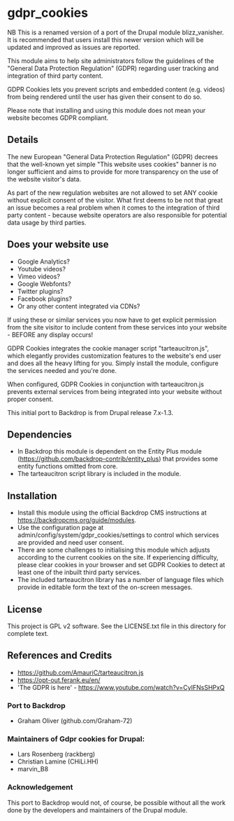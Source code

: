 # gdpr_cookies
NB This is a renamed version of a port of the Drupal module 
blizz_vanisher. It is recommended that users install this
newer version which will be updated and improved as issues are
reported.

This module aims to help site administrators follow the guidelines of 
the "General Data Protection Regulation" (GDPR) regarding user 
tracking and integration of third party content.

GDPR Cookies lets you prevent scripts and embedded content 
(e.g. videos) from being rendered until the user has given their
consent to do so.

Please note that installing and using this module does not mean your 
website becomes GDPR compliant.

## Details
The new European "General Data Protection Regulation" (GDPR) decrees 
that the well-known yet simple "This website uses cookies" banner is 
no longer sufficient and aims to provide for more transparency on the 
use of the website visitor's data.

As part of the new regulation websites are not allowed to set 
ANY cookie without explicit consent of the visitor. What first deems 
to be not that great an issue becomes a real problem when it comes to 
the integration of third party content - because website operators are 
also responsible for potential data usage by third parties.

## Does your website use
+ Google Analytics?
+ Youtube videos?
+ Vimeo videos?
+ Google Webfonts?
+ Twitter plugins?
+ Facebook plugins?
+ Or any other content integrated via CDNs?

If using these or similar services you now have to get explicit 
permission from the site visitor to include content from these 
services into your website - BEFORE any display occurs!

GDPR Cookies integrates the cookie manager script "tarteaucitron.js",
which elegantly provides customization features to the website's 
end user and does all the heavy lifting for you. Simply install 
the module, configure the services needed and you're done.

When configured, GDPR Cookies in conjunction with tarteaucitron.js 
prevents external services from being integrated into your website 
without proper consent.

This initial port to Backdrop is from Drupal release 7.x-1.3.

## Dependencies
+ In Backdrop this module is dependent on the Entity Plus module 
(https://github.com/backdrop-contrib/entity_plus) 
that provides some entity functions omitted from core. 
+ The tarteaucitron script library is included in the module.

## Installation
- Install this module using the official Backdrop CMS instructions at
  https://backdropcms.org/guide/modules.
- Use the configuration page at admin/config/system/gdpr_cookies/settings
 to control which services are provided and need user consent.
- There are some challenges to initialising this module which adjusts 
according to the current cookies on the site. If experiencing difficulty,
please clear cookies in your browser and set GDPR Cookies to detect 
at least one of the inbuilt third party services.
- The included tarteaucitron library has a number of language files
which provide in editable form the text of the on-screen messages.
 
## License
 This project is GPL v2 software. See the LICENSE.txt 
 file in this directory for complete text.

## References and Credits
+ https://github.com/AmauriC/tarteaucitron.js
+ https://opt-out.ferank.eu/en/
+ 'The GDPR is here' - https://www.youtube.com/watch?v=CyIFNsSHPxQ

### Port to Backdrop

+ Graham Oliver (github.com/Graham-72)

### Maintainers of Gdpr cookies for Drupal:

+ Lars Rosenberg (rackberg)
+ Christian Lamine (CHiLi.HH)
+ marvin_B8

### Acknowledgement

This port to Backdrop would not, of course, be possible without all
the work done by the developers and maintainers of the Drupal module.
